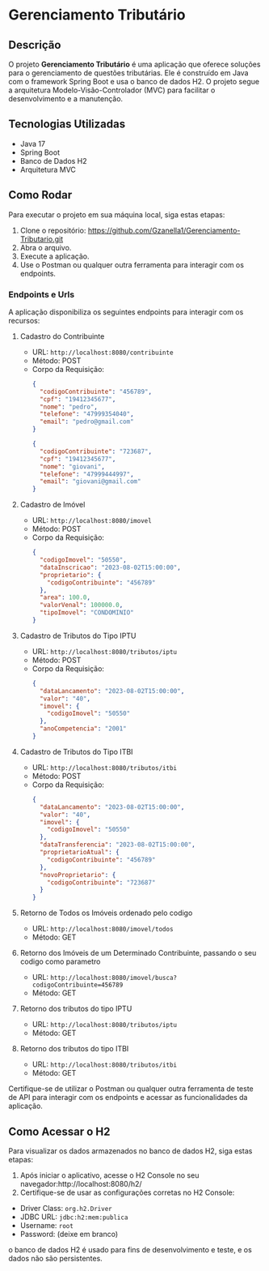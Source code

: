 # Gerenciamento Tributário

## Descrição

O projeto **Gerenciamento Tributário** é uma aplicação que oferece soluções para o gerenciamento de questões tributárias. Ele é construído em Java com o framework Spring Boot e usa o banco de dados H2. O projeto segue a arquitetura Modelo-Visão-Controlador (MVC) para facilitar o desenvolvimento e a manutenção.

## Tecnologias Utilizadas

- Java 17
- Spring Boot
- Banco de Dados H2
- Arquitetura MVC

## Como Rodar

Para executar o projeto em sua máquina local, siga estas etapas:

1. Clone o repositório: https://github.com/Gzanella1/Gerenciamento-Tributario.git
2. Abra o arquivo.
3. Execute a aplicação.
4. Use o Postman ou qualquer outra ferramenta para interagir com os endpoints.


### Endpoints e Urls

A aplicação disponibiliza os seguintes endpoints para interagir com os recursos:

1. Cadastro do Contribuinte
   - URL: `http://localhost:8080/contribuinte`
   - Método: POST
   - Corpo da Requisição:
     ```json
     {
       "codigoContribuinte": "456789",
       "cpf": "19412345677",
       "nome": "pedro",
       "telefone": "47999354040",
       "email": "pedro@gmail.com"
     }
     ```
     ```json
     {
       "codigoContribuinte": "723687",
       "cpf": "19412345677",
       "nome": "giovani",
       "telefone": "47999444997",
       "email": "giovani@gmail.com"
     }
     ```

2. Cadastro de Imóvel
   - URL: `http://localhost:8080/imovel`
   - Método: POST
   - Corpo da Requisição:
     ```json
     {
       "codigoImovel": "50550",
       "dataInscricao": "2023-08-02T15:00:00",
       "proprietario": {
         "codigoContribuinte": "456789"
       },
       "area": 100.0,
       "valorVenal": 100000.0,
       "tipoImovel": "CONDOMINIO"
     }
     ```

3. Cadastro de Tributos do Tipo IPTU
   - URL: `http://localhost:8080/tributos/iptu`
   - Método: POST
   - Corpo da Requisição:
     ```json
     {
       "dataLancamento": "2023-08-02T15:00:00",
       "valor": "40",
       "imovel": {
         "codigoImovel": "50550"
       },
       "anoCompetencia": "2001"
     }
     ```

4. Cadastro de Tributos do Tipo ITBI
   - URL: `http://localhost:8080/tributos/itbi`
   - Método: POST
   - Corpo da Requisição:
     ```json
     {
       "dataLancamento": "2023-08-02T15:00:00",
       "valor": "40",
       "imovel": {
         "codigoImovel": "50550"
       },
       "dataTransferencia": "2023-08-02T15:00:00",
       "proprietarioAtual": {
         "codigoContribuinte": "456789"
       },
       "novoProprietario": {
         "codigoContribuinte": "723687"
       }
     }
     ```

5. Retorno de Todos os Imóveis ordenado pelo codigo
   - URL: `http://localhost:8080/imovel/todos`
   - Método: GET

6. Retorno dos Imóveis de um Determinado Contribuinte, passando o seu codigo como parametro
   - URL: `http://localhost:8080/imovel/busca?codigoContribuinte=456789`
   - Método: GET

7. Retorno dos tributos do tipo IPTU
    - URL: `http://localhost:8080/tributos/iptu`
    - Método: GET

7. Retorno dos tributos do tipo ITBI
    - URL: `http://localhost:8080/tributos/itbi`
    - Método: GET


Certifique-se de utilizar o Postman ou qualquer outra ferramenta de teste de API para interagir com os endpoints e acessar as funcionalidades da aplicação.





## Como Acessar o H2

Para visualizar os dados armazenados no banco de dados H2, siga estas etapas:

1. Após iniciar o aplicativo, acesse o H2 Console no seu navegador:http://localhost:8080/h2/
2. Certifique-se de usar as configurações corretas no H2 Console:
- Driver Class: `org.h2.Driver`
- JDBC URL: `jdbc:h2:mem:publica`
- Username: `root`
- Password: (deixe em branco)

o banco de dados H2 é usado para fins de desenvolvimento e teste, e os dados não são persistentes.























































